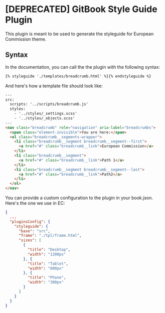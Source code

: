 # [DEPRECATED] GitBook Style Guide Plugin

This plugin is meant to be used to generate the styleguide for European Commission theme.

## Syntax

In the documentation, you can call the the plugin with the following syntax:

```markdown
{% styleguide './templates/breadcrumb.html' %}{% endstyleguide %}
```

And here's how a template file should look like:

```html
---
src:
  scripts: '../scripts/breadcrumb.js'
  styles:
    - '../styles/_settings.scss'
    - '../styles/_objects.scss'
---
<nav class="breadcrumb" role="navigation" aria-label="breadcrumbs">
  <span class="element-invisible">You are here:</span>
  <ol class="breadcrumb__segments-wrapper">
    <li class="breadcrumb__segment breadcrumb__segment--first">
      <a href="#" class="breadcrumb__link">European Commission</a>
    </li>
    <li class="breadcrumb__segment">
      <a href="#" class="breadcrumb__link">Path 1</a>
    </li>
    <li class="breadcrumb__segment breadcrumb__segment--last">
      <a href="#" class="breadcrumb__link">Path2</a>
    </li>
  </ol>
</nav>
```

You can provide a custom configuration to the plugin in your book.json. Here's the one we use in EC:

```json
{
  ...
  "pluginsConfig": {
    "styleguide": {
      "base": "src",
      "frame": "./tpl/frame.html",
      "sizes": [
        {
          "title": "Desktop",
          "width": "1200px"
        }, {
          "title": "Tablet",
          "width": "800px"
        }, {
          "title": "Phone",
          "width": "380px"
        }
      ]
    }
  }
}
```

